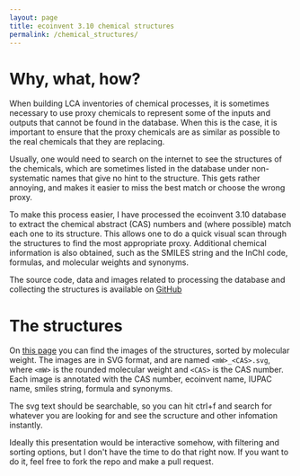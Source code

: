 ```yaml
---
layout: page
title: ecoinvent 3.10 chemical structures
permalink: /chemical_structures/
---
```


# Why, what, how?

When building LCA inventories of chemical processes, it is sometimes necessary to use proxy chemicals to represent some of the inputs and outputs that cannot be found in the database. When this is the case, it is important to ensure that the proxy chemicals are as similar as possible to the real chemicals that they are replacing.

Usually, one would need to search on the internet to see the structures of the chemicals, which are sometimes listed in the database under non-systematic names that give no hint to the structure. This gets rather annoying, and makes it easier to miss the best match or choose the wrong proxy.

To make this process easier, I have processed the ecoinvent 3.10 database to extract the chemical abstract (CAS) numbers and (where possible) match each one to its structure. This allows one to do a quick visual scan through the structures to find the most appropriate proxy. Additional chemical information is also obtained, such as the SMILES string and the InChI code, formulas, and molecular weights and synonyms.

The source code, data and images related to processing the database and collecting the structures is available on [GitHub](https://github.com/Stew-McD/brightway-scripts/blob/main/ecoinvent-chemical_structures/)

# The structures

On [this page](home/chemical_structures_gallery.html) you can find the images of the structures, sorted by molecular weight. The images are in SVG format, and are named `<mW>_<CAS>.svg`, where `<mW>` is the rounded molecular weight and `<CAS>` is the CAS number. Each image is annotated with the CAS number, ecoinvent name, IUPAC name, smiles string, formula and synonyms.

The svg text should be searchable, so you can hit ctrl+f and search for whatever you are looking for and see the scructure and other infomation instantly.

Ideally this presentation would be interactive somehow, with filtering and sorting options, but I don't have the time to do that right now. If you want to do it, feel free to fork the repo and make a pull request.
